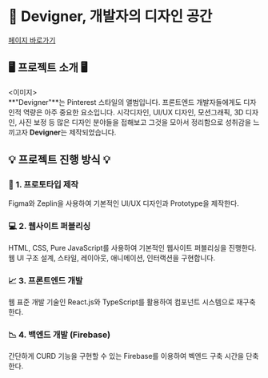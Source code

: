 # 🌌 Devigner, 개발자의 디자인 공간
[페이지 바로가기](#) <br>

## 🖥 프로젝트 소개 🖥
<이미지> <br>
**"Devigner"**는 Pinterest 스타일의 앨범입니다. 프론트엔드 개발자들에게도 디자인적 역량은 아주 중요한 요소입니다.
시각디자인, UI/UX 디자인, 모션그래픽, 3D 디자인, 사진 보정 등 많은 디자인 분야들을 접해보고 그것을 모아서 정리함으로 성취감을 느끼고자 **Devigner**는 제작되었습니다.

## 💡 프로젝트 진행 방식 💡

### 📃 1. 프로토타입 제작 
Figma와 Zeplin을 사용하여 기본적인 UI/UX 디자인과 Prototype을 제작한다.
### 💻 2. 웹사이트 퍼블리싱 
HTML, CSS, Pure JavaScript를 사용하여 기본적인 웹사이트 퍼블리싱을 진행한다. <br>
웹 UI 구조 설계, 스타일, 레이아웃, 애니메이션, 인터랙션을 구현합니다.
### 📈 3. 프론트엔드 개발 
웹 표준 개발 기술인 React.js와 TypeScript를 활용하여 컴포넌트 시스템으로 재구축한다.
### 📉 4. 백엔드 개발 (Firebase)
간단하게 CURD 기능을 구현할 수 있는 Firebase를 이용하여 벡엔드 구축 시간을 단축한다.

